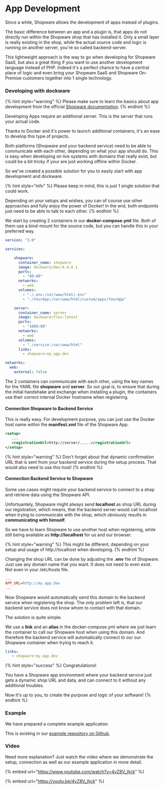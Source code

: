 # App Development

Since a while, Shopware allows the development of apps instead of plugins.

The basic difference between an app and a plugin is, that apps do not directly run within the Shopware shop that has installed it. Only a small layer is really existing in the shop, while the actual source code and logic is running on another server, you're so called backend-server.

This lightweight approach is the way to go when developing for Shopware SaaS, but also a great thing if you want to use another development language instead of PHP. Indeed it's a perfect chance to have a central place of logic and even bring your Shopware SaaS and Shopware On-Premise customers together into 1 single technology.



### Developing with dockware

{% hint style="warning" %}
Please make sure to learn the basics about app development from the official [Shopware documentation](https://developer.shopware.com/docs/guides/plugins/apps/app-base-guide).
{% endhint %}

Developing Apps require an additional server. This is the server that runs your actual code.

Thanks to Docker and it's power to launch additional containers, it's an ease to develop this type of projects.&#x20;

Both platforms (Shopware and your backend service) need to be able to communicate with each other, depending on what your app should do. This is easy when developing on live systems with domains that really exist, but could be a bit tricky if your are just working offline within Docker.

So we've created a possible solution for you to easily start with app development and dockware.

{% hint style="info" %}
Please keep in mind, this is just 1 single solution that could work.

Depending on your setups and wishes, you can of course use other approaches and fully enjoy the power of Docker! In the end, both endpoints just need to be able to talk to each other.
{% endhint %}

We start by creating 2 containers in our **docker-compose.yml** file. Both of them use a bind-mount for the source code, but you can handle this in your preferred way.

```yaml
version: "3.0"

services:

    shopware:
      container_name: shopware
      image: dockware/dev:6.4.6.1
      ports:
        - "80:80"
      networks:
        - web
      volumes:
        - "./.env:/var/www/html/.env"
        - "./YourApp:/var/www/html/custom/apps/YourApp"

    server:
      container_name: server
      image: dockware/flex:latest
      ports:
        - "1000:80"
      networks:
        - web
      volumes:
        - "./service:/var/www/html"
      links:
        - shopware:my.app.dev

networks:
  web:
    external: false
```

The 2 containers can communicate with each other, using the key names for the YAML file **shopware** and **server**. So our goal is, to ensure that during the initial handshake and exchange when installing a plugin, the containers use their correct internal Docker hostname when registering.

#### Connection Shopware to Backend Service

This is really easy. For development purpose, you can just use the Docker host name within the **manifest.xml** file of the Shopware App.

```xml
<setup>
   ...
   <registrationUrl>http://server/.....</registrationUrl>
</setup>
```

{% hint style="warning" %}
Don't forget about that dynamic confirmation URL that is sent from your backend service during the setup process. That would also need to use this host!
{% endhint %}

#### Connection Backend Service to Shopware

Some use cases might require your backend service to connect to a shop and retrieve data using the Shopware API.

Unfortuantely, Shopware might always send **localhost** as shop URL during our registration, which means, that the backend server would call localhost when trying to communicate with the shop, which obviously results in **communicating with himself**.&#x20;

So we have to learn Shopware to use another host when registering, while still being available as **http://localhost** for us and our browser.

{% hint style="warning" %}
This might be different, depending on your setup and usage of http://localhost when developing.
{% endhint %}



Changing the shop URL can be done by adjusting the **.env** file of Shopware. Just use any domain name that you want. It does not need to even exist. Not even in your /etc/hosts file.

```ini
...
APP_URL=http://my.app.dev
...
```

Now Shopware would automatically send this domain to the backend service when registering the shop. The only problem left is, that our backend service does not know whom to contact with that domain.&#x20;

The solution is quite simple.&#x20;

We use a **link** and an **alias** in the docker-compose.yml where we just learn the container to call our Shopware host when using this domain. And therefore the backend service will automatically connect to our our Shopware container when trying to reach it.

```yaml
links:
   - shopware:my.app.dev
```

{% hint style="success" %}
Congratulations!

You have a Shopware app environment where your backend service just gets a dynamic shop URL and data, and can connect to it without any additional troubles.

Now it's up to you, to create the purpose and logic of your software!
{% endhint %}



### Example

We have prepared a complete example application.

This is existing in our [example repository on Github](https://github.com/dockware/examples).



### Video

Need more explanation? Just watch the video where we demonstrate the setup, connection as well as our example application in more detail.

{% embed url="https://www.youtube.com/watch?v=4vZ8V_IIjck" %}

{% embed url="https://youtu.be/4vZ8V_IIjck" %}
